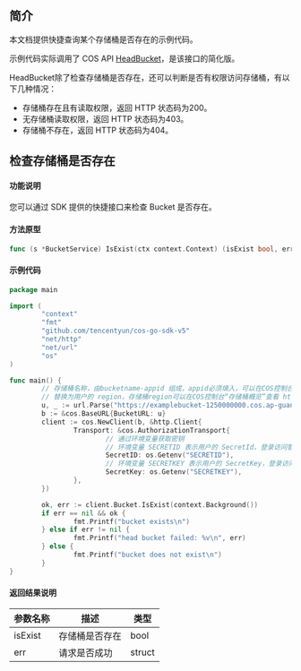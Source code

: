 ## 简介

本文档提供快捷查询某个存储桶是否存在的示例代码。

示例代码实际调用了 COS API [HeadBucket](https://cloud.tencent.com/document/product/436/7735)，是该接口的简化版。

HeadBucket除了检查存储桶是否存在，还可以判断是否有权限访问存储桶，有以下几种情况：

- 存储桶存在且有读取权限，返回 HTTP 状态码为200。
- 无存储桶读取权限，返回 HTTP 状态码为403。
- 存储桶不存在，返回 HTTP 状态码为404。


## 检查存储桶是否存在

#### 功能说明

您可以通过 SDK 提供的快捷接口来检查 Bucket 是否存在。

#### 方法原型
```go
func (s *BucketService) IsExist(ctx context.Context) (isExist bool, err error)
```
#### 示例代码

```go
package main

import (
        "context"
        "fmt"
        "github.com/tencentyun/cos-go-sdk-v5"
        "net/http"
        "net/url"
        "os"
)

func main() {
        // 存储桶名称，由bucketname-appid 组成，appid必须填入，可以在COS控制台查看存储桶名称。 https://console.cloud.tencent.com/cos5/bucket
        // 替换为用户的 region，存储桶region可以在COS控制台“存储桶概览”查看 https://console.cloud.tencent.com/ ，关于地域的详情见 https://cloud.tencent.com/document/product/436/6224 。
        u, _ := url.Parse("https://examplebucket-1250000000.cos.ap-guangzhou.myqcloud.com")
        b := &cos.BaseURL{BucketURL: u}
        client := cos.NewClient(b, &http.Client{
                Transport: &cos.AuthorizationTransport{
                        // 通过环境变量获取密钥
                        // 环境变量 SECRETID 表示用户的 SecretId，登录访问管理控制台查看密钥，https://console.cloud.tencent.com/cam/capi
                        SecretID: os.Getenv("SECRETID"),
                        // 环境变量 SECRETKEY 表示用户的 SecretKey，登录访问管理控制台查看密钥，https://console.cloud.tencent.com/cam/capi
                        SecretKey: os.Getenv("SECRETKEY"),
                },
        })

        ok, err := client.Bucket.IsExist(context.Background())
        if err == nil && ok {
                fmt.Printf("bucket exists\n")
        } else if err != nil {
                fmt.Printf("head bucket failed: %v\n", err)
        } else {
                fmt.Printf("bucket does not exist\n")
        }
}
```
#### 返回结果说明
| 参数名称               | 描述                                                         | 类型   |
| ---------------------- | ------------------------------------------------------------ | ------ |
| isExist | 存储桶是否存在                      | bool |
| err |  请求是否成功 | struct |

